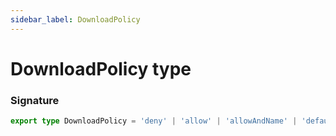 ```yaml
---
sidebar_label: DownloadPolicy
---
```


# DownloadPolicy type

### Signature

```typescript
export type DownloadPolicy = 'deny' | 'allow' | 'allowAndName' | 'default';
```
